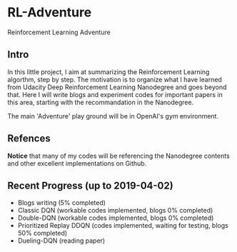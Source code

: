 # RL-Adventure
Reinforcement Learning Adventure

## Intro

In this little project, I aim at summarizing the Reinforcement Learning algorthm, step by step. The motivation is to organize what I have learned from Udacity Deep Reinforcement Learning Nanodegree and goes beyond that. Here I will write blogs and experiment codes for important papers in this area, starting with the recommandation in the Nanodegree.

The main 'Adventure' play ground will be in OpenAI's gym environment.

## Refences
**Notice** that many of my codes will be referencing the Nanodegree contents and other excellent implementations on Github.

## Recent Progress (up to 2019-04-02)

- Blogs writing (5% completed)
- Classic DQN (workable codes implemented, blogs 0% completed)
- Double-DQN (workable codes implemented, blogs 0% completed)
- Prioritized Replay DDQN (codes implemented, waiting for testing, blogs 50% completed)
- Dueling-DQN (reading paper)
